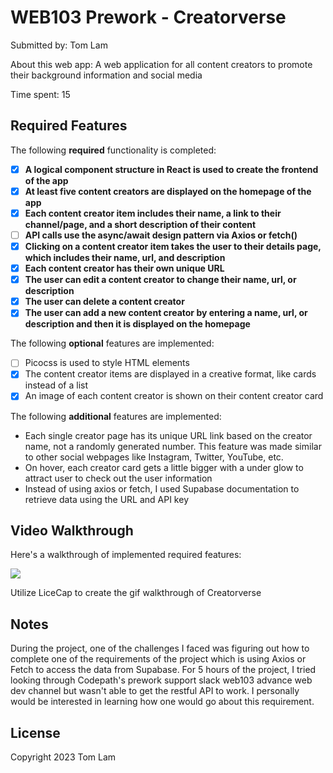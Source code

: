 # WEB103 Prework - Creatorverse

Submitted by: Tom Lam

About this web app: 
A web application for all content creators to promote their background information and social media

Time spent: 15

## Required Features

The following **required** functionality is completed:

- [X] **A logical component structure in React is used to create the frontend of the app**
- [X] **At least five content creators are displayed on the homepage of the app**
- [X] **Each content creator item includes their name, a link to their channel/page, and a short description of their content**
- [ ] **API calls use the async/await design pattern via Axios or fetch()**
- [X] **Clicking on a content creator item takes the user to their details page, which includes their name, url, and description**
- [X] **Each content creator has their own unique URL**
- [X] **The user can edit a content creator to change their name, url, or description**
- [X] **The user can delete a content creator**
- [X] **The user can add a new content creator by entering a name, url, or description and then it is displayed on the homepage**

The following **optional** features are implemented:

- [ ] Picocss is used to style HTML elements
- [X] The content creator items are displayed in a creative format, like cards instead of a list
- [X] An image of each content creator is shown on their content creator card

The following **additional** features are implemented:

- Each single creator page has its unique URL link based on the creator name, not a randomly generated number. This feature was made similar to other social
  webpages like Instagram, Twitter, YouTube, etc.
- On hover, each creator card gets a little bigger with a under glow to attract user to check out the user information
- Instead of using axios or fetch, I used Supabase documentation to retrieve data using the URL and API key 
  

## Video Walkthrough

Here's a walkthrough of implemented required features:

<img src="https://cdn.smarterqueue.com/p/539/status/53910_768250dcf4af8cec5254710cfa4f3ee0.gif"  style={width:300,height:200}/>

Utilize LiceCap to create the gif walkthrough of Creatorverse

## Notes
During the project, one of the challenges I faced was figuring out how to complete one of the requirements of the project which is using Axios or Fetch to access
the data from Supabase. For 5 hours of the project, I tried looking through Codepath's prework support slack web103 advance web dev channel but wasn't able to get the restful API to work. 
I personally would be interested in learning how one would go about this requirement.

## License

Copyright 2023 Tom Lam
